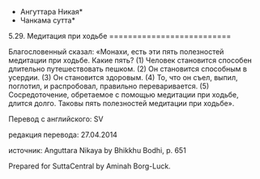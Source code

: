 * Ангуттара Никая*
* Чанкама сутта*

5\.29\. Медитация при ходьбе
\=\=\=\=\=\=\=\=\=\=\=\=\=\=\=\=\=\=\=\=\=\=\=\=\=\=

Благословенный сказал: «Монахи, есть эти пять полезностей медитации при ходьбе\. Какие пять? \(1\) Человек становится способен длительно путешествовать пешком\. \(2\) Он становится способным в усердии\. \(3\) Он становится здоровым\. \(4\) То, что он съел, выпил, поглотил, и распробовал, правильно переваривается\. \(5\) Сосредоточение, обретаемое с помощью медитации при ходьбе, длится долго\. Таковы пять полезностей медитации при ходьбе»\.

Перевод с английского: SV

редакция перевода: 27\.04\.2014

источник: Anguttara Nikaya by Bhikkhu Bodhi, p\. 651

Prepared for SuttaCentral by Aminah Borg\-Luck\.